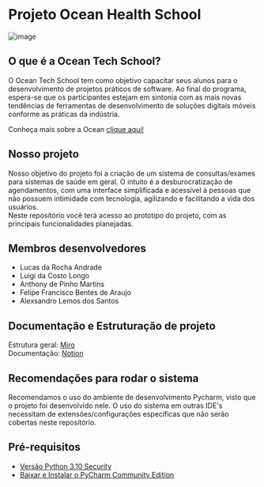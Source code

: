 # Projeto Ocean Health School
![image](https://github.com/luigicl/OceanHealthSystem/assets/100856355/3dfc0803-0385-40eb-b45a-fe967675fb3f)
## O que é a Ocean Tech School?
O Ocean Tech School tem como objetivo capacitar seus alunos para o desenvolvimento de projetos práticos de software. Ao final do programa, espera-se que os participantes estejam em sintonia com as mais novas tendências de ferramentas de desenvolvimento de soluções digitais móveis conforme as práticas da indústria.

Conheça mais sobre a Ocean [clique aqui!](https://oceanbrasil.com)

## Nosso projeto
Nosso objetivo do projeto foi a criação de um sistema de consultas/exames para sistemas de saúde em geral. O intuito é a desburocratização de agendamentos, com uma interface simplificada e acessível à pessoas que não possuem intimidade com tecnologia, agilizando e facilitando a vida dos usuários.<br> 
Neste reposítório você terá acesso ao prototipo do projeto, com as principais funcionalidades planejadas.

## Membros desenvolvedores
+ Lucas da Rocha Andrade
+ Luigi da Costo Longo
+ Anthony de Pinho Martins
+ Felipe Francisco Bentes de Araujo
+ Alexsandro Lemos dos Santos

## Documentação e Estruturação de projeto
Estrutura geral: [Miro](https://miro.com/app/board/uXjVN1YxRlM=/?share_link_id=905160819337)<br>
Documentação: [Notion](https://www.notion.so/Sistema-acess-vel-de-agendamento-de-consultas-exames-a7f00a8e132e4283b11368dd1cc27f8c?pvs=4)

## Recomendações para rodar o sistema
Recomendamos o uso do ambiente de desenvolvimento Pycharm, visto que o projeto foi desenvolvido nele.
O uso do sistema em outras IDE's necessitam de extensões/configurações específicas que não serão cobertas neste repositório.

## Pré-requisitos
* [Versão Python 3.10 Security](https://www.python.org/downloads/)
* [Baixar e Instalar o PyCharm Community Edition](https://www.jetbrains.com/pt-br/pycharm/download/?section=windows)



